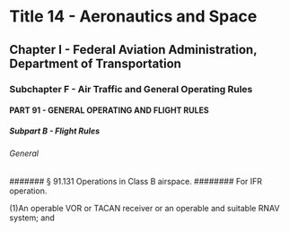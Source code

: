 
# Title 14 - Aeronautics and Space
## Chapter I - Federal Aviation Administration, Department of Transportation
### Subchapter F - Air Traffic and General Operating Rules
#### PART 91 - GENERAL OPERATING AND FLIGHT RULES
##### Subpart B - Flight Rules
###### General
####### § 91.131 Operations in Class B airspace.
######## For IFR operation.

(1)An operable VOR or TACAN receiver or an operable and suitable RNAV system; and
